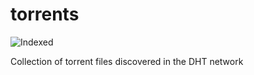 torrents 
========
![Indexed](https://img.shields.io/badge/indexed-180375-blue)

Collection of torrent files discovered in the DHT network

